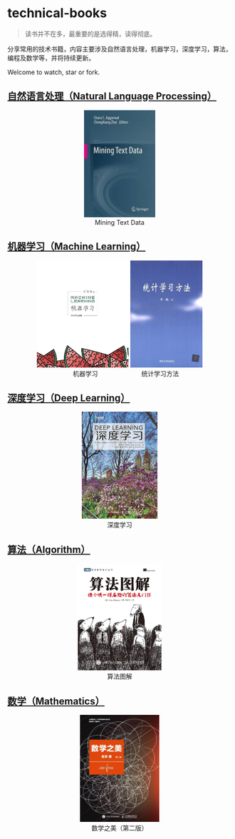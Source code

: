 # technical-books

> 读书并不在多，最重要的是选得精，读得彻底。

分享常用的技术书籍，内容主要涉及自然语言处理，机器学习，深度学习，算法，编程及数学等，并将持续更新。

Welcome to watch, star or fork.

## [自然语言处理（Natural Language Processing）](https://github.com/lemonhu/technical-books/tree/master/natural_language_processing)

<div align="center">
    <img src="./img/Mining Text Data_Charu C. Aggarwal&Chengxiang Zhai.jpg" height="240px"/>
</div>

<center>Mining Text Data</center>

## [机器学习（Machine Learning）](https://github.com/lemonhu/technical-books/tree/master/machine_learning)

<div align="center">
    <img src="./img/机器学习_周志华.jpg" height="240px"/>
    <img src="./img/统计学习方法_李航.jpg" height="240px"/>
</div>

<center>　　机器学习　　　　　　　统计学习方法</center>

## [深度学习（Deep Learning）](https://github.com/lemonhu/technical-books/tree/master/deep_learning)

<div align="center">
    <img src="./img/深度学习_Ian Goodfellow&Yoshua Bengio&Aaron Courville著_赵申剑&黎彧君等译.jpg" height="240px"/>
</div>

<center>深度学习</center>

## [算法（Algorithm）](https://github.com/lemonhu/technical-books/tree/master/algorithm)

<div align="center">
    <img src="./img/算法图解_Aditya Bhargava著_袁国忠译.jpg" height="240px"/>
</div>

<center>算法图解</center>

## [数学（Mathematics）](https://github.com/lemonhu/technical-books/tree/master/mathematics)

<div align="center">
    <img src="./img/数学之美（第二版）_吴军.jpg" height="240px"/>
</div>

<center>数学之美（第二版）</center>